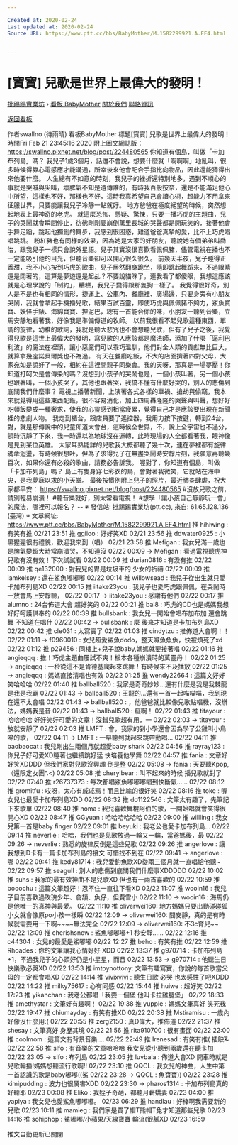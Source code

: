 ```yaml
---

Created at: 2020-02-24
Last updated at: 2020-02-24
Source URL: https://www.ptt.cc/bbs/BabyMother/M.1582299921.A.EF4.html


---
```


# [寶寶] 兒歌是世界上最偉大的發明！


[批踢踢實業坊](https://www.ptt.cc/bbs/) › [看板 BabyMother](https://www.ptt.cc/bbs/BabyMother/index.html) [關於我們](https://www.ptt.cc/about.html) [聯絡資訊](https://www.ptt.cc/contact.html)

[返回看板](https://www.ptt.cc/bbs/BabyMother/index.html)

作者swallno (待雨晴)
看板BabyMother
標題\[寶寶\] 兒歌是世界上最偉大的發明！
時間Fri Feb 21 23:45:16 2020
附上圖文網誌版：<https://swallno.pixnet.net/blog/post/224480565> 你知道有個島，叫做「卡加布列島」嗎？ 我兒子1歲3個月，話還不會說，想要什麼就「啊啊啊」地亂叫，很多時候得靠心電感應才能溝通，所幸後來他會配合手指比向物品，因此還能猜得出來他要什麼。 人生總有不如意的時刻，我兒子的挫折還特別地多，遇到不順心的事就是哭喊與尖叫，壞脾氣不知是遺傳誰的，有時我百般按奈，還是不能滿足他心中所望，這樣也不好，那樣也不好，這時我真希望自己會讀心術，超能力不用拿來征服世界，只要能讓我兒子冷靜一點就好。 地方爸爸在極度絕望的時候，突然想起地表上最神奇的老虎。 就這麼恐怖、懸疑、驚悚，只要一播巧虎的主題曲，兒子的哭鬧就會瞬間停止，彷彿剛剛要崩倒萬里長城的哭聲都是開玩笑的，接著他會手舞足蹈，跳起他獨創的舞步，我感到很困惑，難道爸爸真摯的愛，比不上巧虎唱唱跳跳。 粉紅豬也有同樣的效果，因為她是大家的好朋友，聽說她有個弟弟叫喬治，跟我兒子一樣只會說外星語。兒子其實沒很喜歡看佩佩豬，儘管電視在播也不一定能吸引他的目光，但聽音樂卻可以開心很久很久。 前幾天半夜，兒子睡得正香甜，我不小心按到巧虎的歌曲，兒子居然翻身跪坐，隨即跳起舞蹈來，不過眼睛還是閉著的，這算是夢遊還是起乩？不要說貓咪了，連我看了都傻眼，我想這應該就是心理學說的「制約」，糟糕，我兒子變得跟那隻狗一樣了。 我覺得很好奇，別人是不是也有相同的情形，捷運上、公車內、餐廳裡、廣場邊，只要身旁有小朋友哭鬧，我就會拿起手機播兒歌，結果百試百靈，即使巧虎與佩佩豬不夠力，鯊魚寶寶、妖怪手錶、海綿寶寶、捏泥巴，總有一首能合你的味，小朋友一聽到音樂，立馬安靜地看著我，好像我是準備傳道的牧師。 以前我很看不起兒歌這種東西，單調的旋律，幼稚的歌詞，我就是聽大悲咒也不會想聽兒歌，但有了兒子之後，我覺得兒歌是這世上最偉大的發明，寫兒歌的人應該都是魔法師，添加了什麼「逼利巴利波」的魔法在裡頭，讓小惡魔們可以乖巧溫馴，他們對全人類的貢獻無比巨大，就算拿幾座諾貝爾獎也不為過。 有天在餐廳吃飯，不大的店面擠著四對父母，大家宛如是說好了一般，相約在這裡開親子同樂會。我的天呀，那真是一場夢靨！你知道打呵欠是會傳染的嗎？沒想到小孩子的哭鬧也是，一個小孩叫著，另一個小孩也跟著叫，一個小孩哭了，其他也跟著哭，我搞不懂有什麼好哭的，別人的悲傷到底關我們什麼事？ 電視上播著新聞，上演著各式各樣的車禍、搶劫與偷竊，我本來就覺得用這些東西配飯，很不容易消化，加上四周轟隆隆的哭聲與叫聲，想好好吃頓飯變成一種奢求，使我的心靈感到相當疲累，覺得自己才是應該要出現在新聞裡的悲劇人物。 我走到櫃台，跟店員要了遙控器，我用力按下按鍵，轉到24台，對，就是那傳說中的兒童佈道大會台，這時候全世界，不，說上全宇宙也不過分，頓時沉靜了下來，我一時還以為地球沒在運轉，此時現場的人全都看著我，眼神像是見到某位英雄。 大家耳熟能詳的兒歌我大概都聽了幾十次，連在夢裡都有旋律魂牽迴盪，有時候很想吐，但為了求得兒子在無盡哭鬧時安靜片刻，我願意再聽幾百次，如果你還有必殺的歌曲，請務必告訴我。 喔對了，你知道有個島，叫做「卡加布列島」嗎？ 島上有隻身穿七彩衣的鳥，會對著我微笑，它就站在海中央，是我夢寐以求的小天堂。 最後按慣例附上兒子的照片，最近肺炎肆虐，祝大家都平安： <https://swallno.pixnet.net/blog/post/224480565> #沒放兒歌之前，請別輕易崩潰！ #聽音樂就好，別太常看電視！ #想學「讓小孩自己靜靜玩一會」的魔法，哪裡可以報名？ -- ※ 發信站: 批踢踢實業坊(ptt.cc), 來自: 61.65.128.136 (臺灣) ※ 文章網址: <https://www.ptt.cc/bbs/BabyMother/M.1582299921.A.EF4.html>
推 hihiwing : 有笑有推 02/21 23:51
推 ggiioo : 好好笑XD 02/21 23:56
推 ddwater0925 : 小黑猩猩很有禮貌，歡迎我來到（唱） 02/21 23:58
推 Mefigan : 我女兒滿一歲也是脾氣變超大時常崩潰哭，不知道沒 02/22 00:09
→ Mefigan : 看過電視聽虎神兒歌有沒有效！下次試試看 02/22 00:09
推 durian0816 : 有淚有推 02/22 00:09
推 qe132000 : 對我兒的胃是垃圾車的 少女的祈禱 02/22 00:09
推 iamkelsey : 還在鯊魚嘟嘟嘟 02/22 00:14
推 willowsead : 我兒子從出生就只愛卡加布列島XD 02/22 00:15
推 iitake23you : 我兒子也愛巧虎跟佩佩，在哭鬧時一放會馬上安靜聽， 02/22 00:17
→ iitake23you : 感謝有他們 02/22 00:17
推 alumno : 24台佈道大會 超好笑的 02/22 00:21
推 bai8 : 巧虎的CD也是媽媽我想好好呵護供奉的 02/22 00:39
推 bullsbank : 我女兒一開始會唱布加布加 還會跳舞 不知道在唱什 02/22 00:42
→ bullsbank : 麼 後來才知道是卡加布列島XD 02/22 00:42
推 cle031 : 太寫實了 02/22 01:03
推 cindytzu : 推佈道大會啊！！ 02/22 01:11
→ f0960010 : 女兒超愛鯊魚dodo，整天喊魚魚魚，快被煩死了xd 02/22 01:12
推 p29456 : 同樓上+兒子說baby,媽媽就要接著唱 02/22 01:16
推 angieqqq : 推！巧虎主題曲屢試不爽！根本各種崩潰時的萬靈丹！ 02/22 01:25
→ angieqqq : 一秒從這不是肯德基爬起來跳舞！有時候來不及播放 02/22 01:25
→ angieqqq : 媽媽直接清唱也有效 02/22 01:25
推 wendy22664 : 這篇文好好笑哈哈哈 02/22 01:40
推 ballball520 : 我家是奇奇妙妙...還有什麼是我是我棘龍是我是我霸 02/22 01:43
→ ballball520 : 王龍的...還有一首一起喵喵喵，我到現在還不太會唱 02/22 01:43
→ ballball520 : ，他爸爸就比較像兒歌點唱機，沒辦法，媽媽我是音 02/22 01:43
→ ballball520 : 癡啊！ 02/22 01:43
推 titayour : 哈哈哈哈 好好笑好可愛的文章！沒錯兒歌超有用，一 02/22 02:03
→ titayour : 放就安靜了 02/22 02:03
推 LMFT : 會，我家的到小學還會因為學了公雞叫小鳥啼的歌， 02/22 04:11
→ LMFT : 一早聽到就起來跳帶動唱... 02/22 04:11
推 baobaocat : 我兒剛出生兩個月就超愛baby shark 02/22 04:56
推 rayray123 : 你兒子好可愛XD睡著也繼續跳好猛 快培養他學舞 02/22 04:57
推 fania : 文章好好笑XDDDD 但我們家對兒歌沒興趣 倒是整 02/22 05:08
→ fania : 天要聽Kpop,（還限定女團^.<) 02/22 05:08
推 cherylbear : 叫不起來的時候 播兒歌就對了 02/22 07:40
推 r26737373 : 每次都唱鯊魚嘟嘟嘟唱到快斷氣...... 02/22 08:12
推 gromitfu : 哎呀，太心有戚戚焉！而且比喻的很好笑 02/22 08:16
推 toke : 喔女兒也最愛卡加布列島XDD 02/22 08:32
推 do1122546 : 文筆太有趣了，先筆記下來歌單 02/22 08:40
推 noma : 我兒喜歡舞棍阿伯的歌，一開始唱就會笑得很開心XD 02/22 08:47
推 GGyuan : 哈哈哈哈哈哈 02/22 09:00
推 willling : 我女兒第一首是baby finger 02/22 09:01
推 beyuki : 我老公也愛卡加布列島... 02/22 09:14
推 neverlie : 哈哈，我們也是兒歌放過一輪又一輪，當爸媽後，最 02/22 09:26
→ neverlie : 熟悉的旋律反倒是這些兒歌 02/22 09:26
推 angerlove : 讓我想到D卡有一篇卡加布列島的接文 可惜找不到在 02/22 09:41
→ angerlove : 哪 02/22 09:41
推 kedy81714 : 我兒愛釣魚歌XD從兩三個月就一直唱給他聽~ 02/22 09:57
推 seagull : 別人的悲傷到底關我們什麼事XDDDDD 02/22 10:02
推 suhs : 我家的最有效神曲不是兒歌XD 但也有一兩首喜歡的 02/22 10:59
推 booochu : 這篇文筆超好！忍不住一直往下看XD 02/22 11:07
推 wooin16 : 我兒子目前喜歡過玫瑰少年、倉頡、魚仔，但費雪小 02/22 11:10
→ wooin16 : 海馬仍是他唯一的真神與最愛。 02/22 11:10
推 oliverwei160: 地方媽媽只要出動碰碰狐小女就會像原po小孩一樣瞬 02/22 12:09
→ oliverwei160: 間安靜，真的是有時候就需要用一下啊~~~~無法完全 02/22 12:09
→ oliverwei160: 不3c育兒~~ 02/22 12:09
推 cherishsnow : 鯊魚嘟嘟嘟+1 秒安靜...... 02/22 12:16
推 c44304 : 女兒的最愛是鯊嘟嘟 02/22 12:27
推 beho : 有笑有推 02/22 12:59
推 Rhoades : 你的文筆讓我心情好好 XDD 02/22 13:37
推 g970714 : 卡加布列島+1，不過我兒子的心頭好仍是小星星，而且 02/22 13:53
→ g970714 : 他聽生日快樂歌必哭XD 02/22 13:53
推 imtoynottony: 文筆有趣寫實，你說的每首歌當父母的一定都會唱XD 02/22 14:14
推 vivixvivi : 聽生日歌 必哭 也太感性了吧XDDD 02/22 14:22
推 milky75617 : 心有同感 02/22 15:44
推 huiwe : 超好笑 02/22 17:23
推 yikanchan : 我老公都唱「我要一個堡 他叫卡拉雞腿堡」 02/22 18:33
推 amethystar : 文筆好有趣啊！ 02/22 19:38
推 yuppie : 媽媽文筆真好 笑死我 02/22 19:47
推 chiumayday : 有笑有推XD 02/22 20:38
推 Mstiramisu : 一歲內好像沒什麼用:( 02/22 20:55
推 zerg2150 : 真D偉大，推佈道 02/22 21:37
推 shesay : 文筆真好 身歷其境 02/22 21:56
推 rita910700 : 很有畫面 02/22 22:00
推 coolmom : 這篇文有背景音樂.... 02/22 22:49
推 Irenesad : 有笑有推( 插鴃ꬩ 02/22 22:58
推 slfo : 有音樂的文章哈哈哈 我女兒從小聽到兩歲還在聽卡加 02/22 23:05
→ slfo : 布列島 02/22 23:05
推 luvbala : 佈道大會XD 開車時就是兒歌輪播!媽媽想聽流行歌啊!! 02/22 23:10
推 QQCL : 我女兒的神曲，人生中第一首認識的歌是baby嘟嘟((鯊 02/22 23:28
→ QQCL : 魚寶寶)) 02/22 23:28
推 kimipudding : 波力也很厲害XDD 02/22 23:30
→ pharos1314 : 卡加布列島真的好聽耶 02/23 00:08
推 Eliko : 我姪子奇葩，都聽月薪嬌妻 02/23 04:00
推 yapiya : 我女兒也愛鯊魚嘟嘟嘟。 02/23 06:29
推 handlau : 好棒啊我需要新的兒歌 02/23 10:11
推 mamieg : 我們家是買了帽T熊帽T兔才知道那些兒歌 02/23 14:16
推 sohiphop : 鯊嘟嘟/小蘋果/天線寶寶 輪流(很膩XD 02/23 16:59

推文自動更新已關閉

